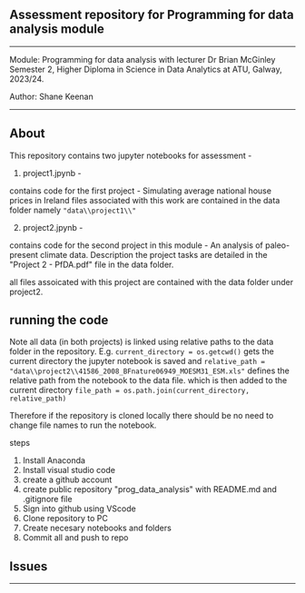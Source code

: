 ## Assessment repository for Programming for data analysis module

***
Module: Programming for data analysis with lecturer Dr Brian McGinley
Semester 2, Higher Diploma in Science in Data Analytics at ATU, Galway, 2023/24. 

Author: Shane Keenan 

***

## About 

This repository contains two jupyter notebooks for assessment - 

1. project1.jpynb - 

contains code for the first project - Simulating average national house prices in Ireland 
files associated with this work are contained in the data folder namely 
``"data\\project1\\"``


2. project2.jpynb - 

contains code for the second project in this module - An analysis of paleo-present climate data. Description the project tasks are detailed in the "Project 2 - PfDA.pdf" file in the data folder. 

all files assoicated with this project are contained with the data folder under project2. 



## running the code 

Note all data (in both projects) is linked using relative paths to the data folder in the repository. E.g. 
``current_directory = os.getcwd()`` gets the current directory the jupyter notebook is saved and 
``relative_path = "data\\project2\\41586_2008_BFnature06949_MOESM31_ESM.xls"`` defines the relative path from the notebook to the data file. which is then added to the current directory 
``file_path = os.path.join(current_directory, relative_path)``

Therefore if the repository is cloned locally there should be no need to change file names to run the notebook.



steps
1. Install Anaconda 
2. Install visual studio code 
3. create a github account 
4. create public repository "prog_data_analysis" with README.md and .gitignore file
5. Sign into github using VScode 
6. Clone repository to PC 
7. Create necesary notebooks and folders
8. Commit all and push to repo 


## Issues 










***


